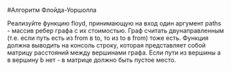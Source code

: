 #Алгоритм Флойда-Уоршолла

Реализуйте функцию floyd, принимающую на вход один аргумент paths - массив ребер графа с их стоимостью. Граф считать двунаправленным (т.е. если путь есть из from в to, то из to в from) тоже есть. Функция должна выводить на консоль строку, которая представляет собой матрицу расстояний между вершинами графа. Если пути из вершины a в вершину b нет - в матрице должно быть пустое место. 
